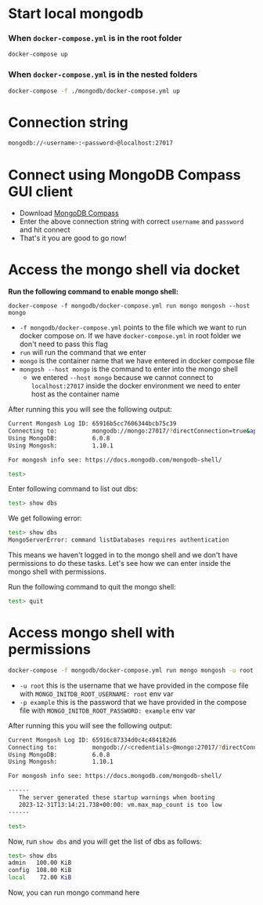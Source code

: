 # Start local mongodb

### When `docker-compose.yml` is in the root folder

```bash
docker-compose up
```

### When `docker-compose.yml` is in the nested folders

```bash
docker-compose -f ./mongodb/docker-compose.yml up
```

# Connection string

```bash
mongodb://<username>:<password>@localhost:27017
```

# Connect using MongoDB Compass GUI client

- Download [MongoDB Compass](https://www.mongodb.com/products/tools/compass)
- Enter the above connection string with correct `username` and `password` and hit connect
- That's it you are good to go now!

# Access the mongo shell via docket

**Run the following command to enable mongo shell:**

```
docker-compose -f mongodb/docker-compose.yml run mongo mongosh --host mongo
```

- `-f mongodb/docker-compose.yml` points to the file which we want to run docker compose on. If we have `docker-compose.yml` in root folder we don't need to pass this flag
- `run` will run the command that we enter
- `mongo` is the container name that we have entered in docker compose file
- `mongosh --host mongo` is the command to enter into the mongo shell
  - we entered `--host mongo` because we cannot connect to `localhost:27017` inside the docker environment we need to enter host as the container name

After running this you will see the following output:

```bash
Current Mongosh Log ID: 65916b5cc7606344bcb75c39
Connecting to:          mongodb://mongo:27017/?directConnection=true&appName=mongosh+1.10.1
Using MongoDB:          6.0.8
Using Mongosh:          1.10.1

For mongosh info see: https://docs.mongodb.com/mongodb-shell/

test>
```

Enter following command to list out dbs:

```bash
test> show dbs
```

We get following error:

```bash
test> show dbs
MongoServerError: command listDatabases requires authentication
```

This means we haven't logged in to the mongo shell and we don't have permissions to do these tasks. Let's see how we can enter inside the mongo shell with permissions.

Run the following command to quit the mongo shell:

```bash
test> quit
```

# Access mongo shell with permissions

```bash
docker-compose -f mongodb/docker-compose.yml run mongo mongosh -u root -p example --host mongo
```

- `-u root` this is the username that we have provided in the compose file with `MONGO_INITDB_ROOT_USERNAME: root` env var
- `-p example` this is the password that we have provided in the compose file with `MONGO_INITDB_ROOT_PASSWORD: example` env var

After running this you will see the following output:

```bash
Current Mongosh Log ID: 65916c87334d0c4c484182d6
Connecting to:          mongodb://<credentials>@mongo:27017/?directConnection=true&appName=mongosh+1.10.1
Using MongoDB:          6.0.8
Using Mongosh:          1.10.1

For mongosh info see: https://docs.mongodb.com/mongodb-shell/

------
   The server generated these startup warnings when booting
   2023-12-31T13:14:21.738+00:00: vm.max_map_count is too low
------

test>
```

Now, run `show dbs` and you will get the list of dbs as follows:

```bash
test> show dbs
admin   100.00 KiB
config  108.00 KiB
local    72.00 KiB
```

Now, you can run mongo command here
